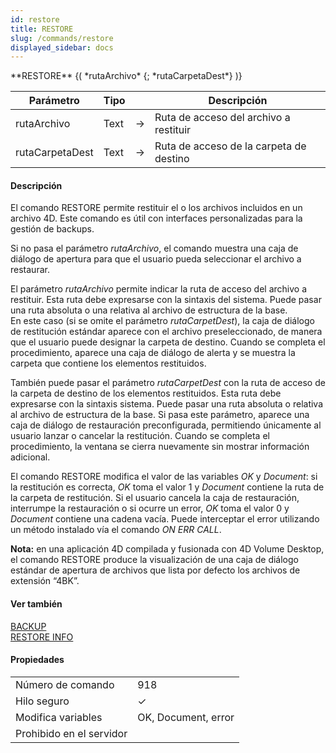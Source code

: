 ```yaml
---
id: restore
title: RESTORE
slug: /commands/restore
displayed_sidebar: docs
---
```


<!--REF #_command_.RESTORE.Syntax-->**RESTORE** {( *rutaArchivo* {; *rutaCarpetaDest*} )}<!-- END REF-->
<!--REF #_command_.RESTORE.Params-->
| Parámetro | Tipo |  | Descripción |
| --- | --- | --- | --- |
| rutaArchivo | Text | &#8594;  | Ruta de acceso del archivo a restituir |
| rutaCarpetaDest | Text | &#8594;  | Ruta de acceso de la carpeta de destino |

<!-- END REF-->

#### Descripción 

<!--REF #_command_.RESTORE.Summary-->El comando RESTORE permite restituir el o los archivos incluidos en un archivo 4D.<!-- END REF--> Este comando es útil con interfaces personalizadas para la gestión de backups. 

Si no pasa el parámetro *rutaArchivo*, el comando muestra una caja de diálogo de apertura para que el usuario pueda seleccionar el archivo a restaurar.

El parámetro *rutaArchivo* permite indicar la ruta de acceso del archivo a restituir. Esta ruta debe expresarse con la sintaxis del sistema. Puede pasar una ruta absoluta o una relativa al archivo de estructura de la base.   
En este caso (si se omite el parámetro *rutaCarpetDest*), la caja de diálogo de restitución estándar aparece con el archivo preseleccionado, de manera que el usuario puede designar la carpeta de destino. Cuando se completa el procedimiento, aparece una caja de diálogo de alerta y se muestra la carpeta que contiene los elementos restituidos. 

También puede pasar el parámetro *rutaCarpetDest*  con la ruta de acceso de la carpeta de destino de los elementos restituidos. Esta ruta debe expresarse con la sintaxis sistema. Puede pasar una ruta absoluta o relativa al archivo de estructura de la base. Si pasa este parámetro, aparece una caja de diálogo de restauración preconfigurada, permitiendo únicamente al usuario lanzar o cancelar la restitución. Cuando se completa el procedimiento, la ventana se cierra nuevamente sin mostrar información adicional. 

El comando RESTORE modifica el valor de las variables *OK* y *Document*: si la restitución es correcta, *OK* toma el valor 1 y *Document* contiene la ruta de la carpeta de restitución. Si el usuario cancela la caja de restauración, interrumpe la restauración o si ocurre un error, *OK* toma el valor 0 y *Document* contiene una cadena vacía. Puede interceptar el error utilizando un método instalado vía el comando *ON ERR CALL*.

**Nota:** en una aplicación 4D compilada y fusionada con 4D Volume Desktop, el comando RESTORE produce la visualización de una caja de diálogo estándar de apertura de archivos que lista por defecto los archivos de extensión “4BK”.

#### Ver también 

[BACKUP](backup.md)  
[RESTORE INFO](restore-info.md)  

#### Propiedades
|  |  |
| --- | --- |
| Número de comando | 918 |
| Hilo seguro | &check; |
| Modifica variables | OK, Document, error |
| Prohibido en el servidor ||


